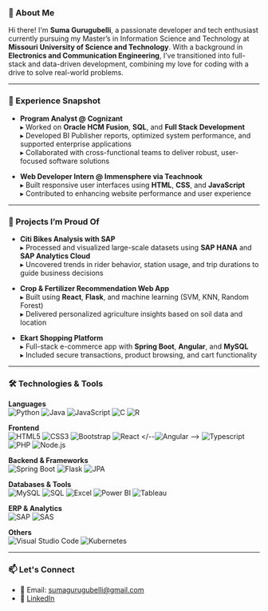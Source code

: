 ### 👋 About Me

Hi there! I'm **Suma Gurugubelli**, a passionate developer and tech enthusiast currently pursuing my Master’s in Information Science and Technology at **Missouri University of Science and Technology**. With a background in **Electronics and Communication Engineering**, I’ve transitioned into full-stack and data-driven development, combining my love for coding with a drive to solve real-world problems.

---

### 💼 Experience Snapshot

- **Program Analyst @ Cognizant**  
  ▸ Worked on **Oracle HCM Fusion**, **SQL**, and **Full Stack Development**  
  ▸ Developed BI Publisher reports, optimized system performance, and supported enterprise applications  
  ▸ Collaborated with cross-functional teams to deliver robust, user-focused software solutions

- **Web Developer Intern @ Immensphere via Teachnook**  
  ▸ Built responsive user interfaces using **HTML**, **CSS**, and **JavaScript**  
  ▸ Contributed to enhancing website performance and user experience

---

### 🚀 Projects I’m Proud Of

- **Citi Bikes Analysis with SAP**  
  ▸ Processed and visualized large-scale datasets using **SAP HANA** and **SAP Analytics Cloud**  
  ▸ Uncovered trends in rider behavior, station usage, and trip durations to guide business decisions

- **Crop & Fertilizer Recommendation Web App**  
  ▸ Built using **React**, **Flask**, and machine learning (SVM, KNN, Random Forest)  
  ▸ Delivered personalized agriculture insights based on soil data and location

- **Ekart Shopping Platform**  
  ▸ Full-stack e-commerce app with **Spring Boot**, **Angular**, and **MySQL**  
  ▸ Included secure transactions, product browsing, and cart functionality

---

### 🛠️ Technologies & Tools

**Languages**  
![Python](https://img.shields.io/badge/Python-3776AB?style=for-the-badge&logo=python&logoColor=white)
![Java](https://img.shields.io/badge/Java-ED8B00?style=for-the-badge&logo=java&logoColor=white)
![JavaScript](https://img.shields.io/badge/JavaScript-F7DF1E?style=for-the-badge&logo=javascript&logoColor=black)
![C](https://img.shields.io/badge/C-00599C?style=for-the-badge&logo=c&logoColor=white)
![R](https://img.shields.io/badge/R-276DC3?style=for-the-badge&logo=r&logoColor=white)

**Frontend**  
![HTML5](https://img.shields.io/badge/HTML5-E34F26?style=for-the-badge&logo=html5&logoColor=white)
![CSS3](https://img.shields.io/badge/CSS3-1572B6?style=for-the-badge&logo=css3&logoColor=white)
![Bootstrap](https://img.shields.io/badge/Bootstrap-7952B3?style=for-the-badge&logo=bootstrap&logoColor=white)
![React](https://img.shields.io/badge/React-20232A?style=for-the-badge&logo=react&logoColor=61DAFB)
</--![Angular](https://img.shields.io/badge/Angular-DD0031?style=for-the-badge&logo=angular&logoColor=white) -->
![Typescript](https://img.shields.io/badge/TypeScript-007ACC?style=for-the-badge&logo=typescript&logoColor=white)
![PHP](https://img.shields.io/badge/PHP-777BB4?style=for-the-badge&logo=php&logoColor=white)
![Node.js](https://img.shields.io/badge/Node.js-339933?style=for-the-badge&logo=nodedotjs&logoColor=white)

**Backend & Frameworks**  
![Spring Boot](https://img.shields.io/badge/Spring_Boot-6DB33F?style=for-the-badge&logo=springboot&logoColor=white)
![Flask](https://img.shields.io/badge/Flask-000000?style=for-the-badge&logo=flask&logoColor=white)
![JPA](https://img.shields.io/badge/JPA-59666C?style=for-the-badge)

**Databases & Tools**  
![MySQL](https://img.shields.io/badge/MySQL-005C84?style=for-the-badge&logo=mysql&logoColor=white)
![SQL](https://img.shields.io/badge/SQL-4479A1?style=for-the-badge&logo=postgresql&logoColor=white)
![Excel](https://img.shields.io/badge/Excel-217346?style=for-the-badge&logo=microsoft-excel&logoColor=white)
![Power BI](https://img.shields.io/badge/Power_BI-F2C811?style=for-the-badge&logo=powerbi&logoColor=black)
![Tableau](https://img.shields.io/badge/Tableau-E97627?style=for-the-badge&logo=tableau&logoColor=white)

**ERP & Analytics**  
![SAP](https://img.shields.io/badge/SAP-0FAAFF?style=for-the-badge&logo=sap&logoColor=white)
![SAS](https://img.shields.io/badge/SAS-005FAA?style=for-the-badge&logo=sas&logoColor=white)

**Others**  
![Visual Studio Code](https://img.shields.io/badge/VS_Code-007ACC?style=for-the-badge&logo=visualstudiocode&logoColor=white)
![Kubernetes](https://img.shields.io/badge/Kubernetes-326CE5?style=for-the-badge&logo=kubernetes&logoColor=white)


---

### 📫 Let's Connect

- 📧 Email: sumagurugubelli@gmail.com  
- 🔗 [LinkedIn](https://www.linkedin.com/in/suma-gurugubelli)


